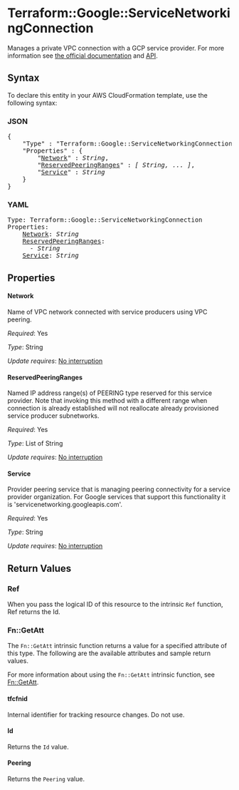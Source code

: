 # Terraform::Google::ServiceNetworkingConnection

Manages a private VPC connection with a GCP service provider. For more information see
[the official documentation](https://cloud.google.com/vpc/docs/configure-private-services-access#creating-connection)
and
[API](https://cloud.google.com/service-infrastructure/docs/service-networking/reference/rest/v1/services.connections).

## Syntax

To declare this entity in your AWS CloudFormation template, use the following syntax:

### JSON

<pre>
{
    "Type" : "Terraform::Google::ServiceNetworkingConnection",
    "Properties" : {
        "<a href="#network" title="Network">Network</a>" : <i>String</i>,
        "<a href="#reservedpeeringranges" title="ReservedPeeringRanges">ReservedPeeringRanges</a>" : <i>[ String, ... ]</i>,
        "<a href="#service" title="Service">Service</a>" : <i>String</i>
    }
}
</pre>

### YAML

<pre>
Type: Terraform::Google::ServiceNetworkingConnection
Properties:
    <a href="#network" title="Network">Network</a>: <i>String</i>
    <a href="#reservedpeeringranges" title="ReservedPeeringRanges">ReservedPeeringRanges</a>: <i>
      - String</i>
    <a href="#service" title="Service">Service</a>: <i>String</i>
</pre>

## Properties

#### Network

Name of VPC network connected with service producers using VPC peering.

_Required_: Yes

_Type_: String

_Update requires_: [No interruption](https://docs.aws.amazon.com/AWSCloudFormation/latest/UserGuide/using-cfn-updating-stacks-update-behaviors.html#update-no-interrupt)

#### ReservedPeeringRanges

Named IP address range(s) of PEERING type reserved for
this service provider. Note that invoking this method with a different range when connection
is already established will not reallocate already provisioned service producer subnetworks.

_Required_: Yes

_Type_: List of String

_Update requires_: [No interruption](https://docs.aws.amazon.com/AWSCloudFormation/latest/UserGuide/using-cfn-updating-stacks-update-behaviors.html#update-no-interrupt)

#### Service

Provider peering service that is managing peering connectivity for a
service provider organization. For Google services that support this functionality it is
'servicenetworking.googleapis.com'.

_Required_: Yes

_Type_: String

_Update requires_: [No interruption](https://docs.aws.amazon.com/AWSCloudFormation/latest/UserGuide/using-cfn-updating-stacks-update-behaviors.html#update-no-interrupt)

## Return Values

### Ref

When you pass the logical ID of this resource to the intrinsic `Ref` function, Ref returns the Id.

### Fn::GetAtt

The `Fn::GetAtt` intrinsic function returns a value for a specified attribute of this type. The following are the available attributes and sample return values.

For more information about using the `Fn::GetAtt` intrinsic function, see [Fn::GetAtt](https://docs.aws.amazon.com/AWSCloudFormation/latest/UserGuide/intrinsic-function-reference-getatt.html).

#### tfcfnid

Internal identifier for tracking resource changes. Do not use.

#### Id

Returns the <code>Id</code> value.

#### Peering

Returns the <code>Peering</code> value.

